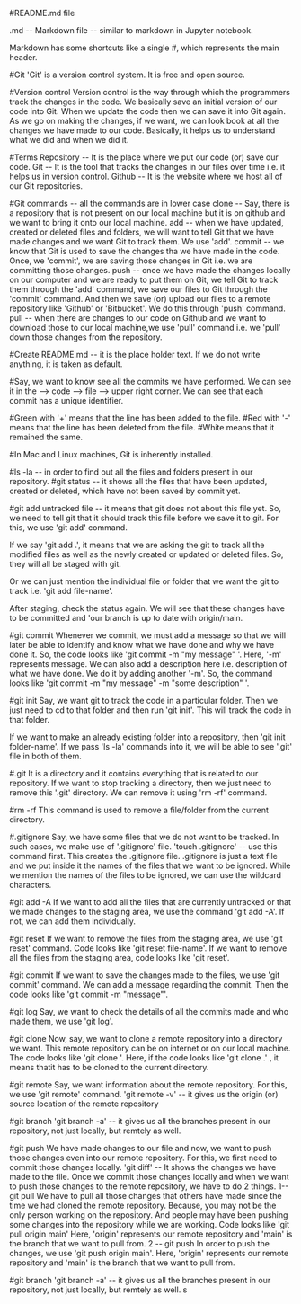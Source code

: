 #README.md file

.md -- Markdown file -- similar to markdown in Jupyter notebook.

Markdown has some shortcuts like a single #, which represents the main header.

#Git
'Git' is a version control system. It is free and open source. 

#Version control
Version control is the way through which the programmers track the changes in the code.
We basically save an initial version of our code into Git. When we update the code then we can save it into Git again. 
As we go on making the changes, if we want, we can look book at all the changes we have made to our code.
Basically, it helps us to understand what we did and when we did it.

#Terms
Repository -- It is the place where we put our code (or) save our code.
Git -- It is the tool that tracks the changes in our files over time i.e. it helps us in version control.
Github  -- It is the website where we host all of our Git repositories.

#Git commands -- all the commands are in lower case
clone -- Say, there is a repository that is not present on our local machine but it is on github and we want to bring it onto our local machine.
add -- when we have updated, created or deleted files and folders, we will want to tell Git that we have made changes and we want Git to track them. We use 'add'.
commit -- we know that Git is used to save the changes tha we have made in the code. Once, we 'commit', we are saving those changes in Git i.e. we are committing those changes.
push -- once we have made the changes locally on our computer and we are ready to put them on Git, we tell Git to track them through the 'add' command, we save our files to Git through the 'commit' command. 
And then we save (or) upload our files to a remote repository like 'Github' or 'Bitbucket'. We do this through 'push' command.
pull -- when there are changes to our code on Github and we want to download those to our local machine,we use 'pull' command i.e. we 'pull' down those changes from the repository.


#Create README.md -- it is the place holder text. If we do not write anything, it is taken as default.

#Say, we want to know see all the commits we have performed. We can see it in the --> code --> file --> upper right corner.
We can see that each commit has a unique identifier. 

#Green with '+' means that the line has been added to the file.
#Red with '-' means that the line has been deleted from the file.
#White means that it remained the same.

#In Mac and Linux machines, Git is inherently installed.

#ls -la -- in order to find out all the files and folders present in our repository.
#git status -- it shows all the files that have been updated, created or deleted, which have not been saved by commit yet.

#git add
untracked file -- it means that git does not about this file yet. So, we need to tell git that it should track this file before we save it to git.
For this, we use 'git add' command.

If we say 'git add .', it means that we are asking the git to track all the modified files as well as the newly created or updated or deleted files. So, they will all be staged with git.

Or we can just mention the individual file or folder that we want the git to track i.e. 'git add file-name'.

After staging, check the status again. We will see that these changes have to be committed and 'our branch is up to date with origin/main.

#git commit
Whenever we commit, we must add a message so that we will later be able to identify and know what we have done and why we have done it.
So, the code looks like 'git commit -m "my message" '. Here, '-m' represents message.
We can also add a description here i.e. description of what we have done. We do it by adding another '-m'.
 So, the command looks like 'git commit -m "my message" -m "some description" '.
 
#git init
Say, we want git to track the code in a particular folder. Then we just need to cd to that folder and then run 'git init'. This will track the code in that folder.

If we want to make an already existing folder into a repository, then 'git init folder-name'.
If we pass 'ls -la' commands into it, we will be able to see '.git' file in both of them.

#.git
It is a directory and it contains everything that is related to our repository.
If we want to stop tracking a directory, then we just need to remove this '.git' directory.
We can remove it using  'rm -rf' command.

#rm -rf
This command is used to remove a file/folder from the current directory.

#.gitignore
Say, we have some files that we do not want to be tracked. In such cases, we make use of '.gitignore' file.
'touch .gitignore' -- use this command first. This creates the .gitignore file.
.gitignore is just a text file and we put inside it the names of the files that we want to be ignored.
While we mention the names of the files to be ignored, we can use the wildcard characters.

#git add -A
If we want to add all the files that are currently untracked or that we made changes to the staging area, we use the command 'git add -A'.
If not, we can add them individually.

#git reset
If we want to remove the files from the staging area, we use 'git reset' command. Code looks like 'git reset file-name'.
If we want to remove all the files from the staging area, code looks like 'git reset'.

#git commit
If we want to save the changes made to the files, we use 'git commit' command.
We can add a message regarding the commit. Then the code looks like 'git commit -m "message"'.

#git log
Say, we want to check the details of all the commits made and who made them, we use 'git log'.

#git clone
Now, say, we want to clone a remote repository into a directory we want.
This remote repository can be on internet or on our local machine.
The code looks like 'git clone <url> <where-to-clone>'.
Here, if the code looks like 'git clone <url> .' , it means thatit has to be cloned to the current directory.
 
#git remote
Say, we want information about the remote repository. For this, we use 'git remote' command.
 'git remote -v' -- it gives us the origin (or) source location of the remote repository

 #git branch
 'git branch -a' -- it gives us all the branches present in our repository, not just locally, but remtely as well.
 
 #git push
 We have made changes to our file and now, we want to push those changes even into our remote repository.
 For this, we first need to commit those changes locally.
 'git diff' -- It shows the changes we have made to the file.
 Once we commit those changes locally and when we want to push those changes to the remote repository, we have to do 2 things.
 1-- git pull
 We have to pull all those changes that others have made since the time we had cloned the remote repository. Because, you may not be the only person working on the repository. And people may have been pushing some changes into the repository while we are working.
 Code looks like 'git pull origin main'
 Here, 'origin' represents our remote repository and 'main' is the branch that we want to pull from.
 2 -- git push
 In order to push the changes, we use 'git push origin main'.
 Here, 'origin' represents our remote repository and 'main' is the branch that we want to pull from.
 



 #git branch
 'git branch -a' -- it gives us all the branches present in our repository, not just locally, but remtely as well.
 s
 
 


